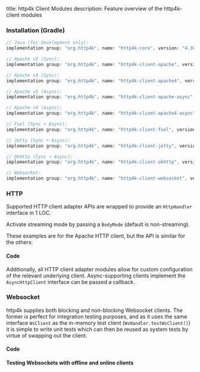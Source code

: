 title: http4k Client Modules
description: Feature overview of the http4k-client modules

### Installation (Gradle)

```groovy
// Java (for development only):
implementation group: "org.http4k", name: "http4k-core", version: "4.30.10.0"

// Apache v5 (Sync): 
implementation group: "org.http4k", name: "http4k-client-apache", version: "4.30.10.0"

// Apache v4 (Sync): 
implementation group: "org.http4k", name: "http4k-client-apache4", version: "4.30.10.0"

// Apache v5 (Async): 
implementation group: "org.http4k", name: "http4k-client-apache-async", version: "4.30.10.0"

// Apache v4 (Async): 
implementation group: "org.http4k", name: "http4k-client-apache4-async", version: "4.30.10.0"

// Fuel (Sync + Async): 
implementation group: "org.http4k", name: "http4k-client-fuel", version: "4.30.10.0"

// Jetty (Sync + Async): 
implementation group: "org.http4k", name: "http4k-client-jetty", version: "4.30.10.0"

// OkHttp (Sync + Async): 
implementation group: "org.http4k", name: "http4k-client-okhttp", version: "4.30.10.0"

// Websocket: 
implementation group: "org.http4k", name: "http4k-client-websocket", version: "4.30.10.0"
```

### HTTP
Supported HTTP client adapter APIs are wrapped to provide an `HttpHandler` interface in 1 LOC.

Activate streaming mode by passing a `BodyMode` (default is non-streaming).

These examples are for the Apache HTTP client, but the API is similar for the others:

#### Code [<img class="octocat"/>](https://github.com/http4k/http4k/blob/master/src/docs/guide/reference/clients/example_http.kt)

<script src="https://gist-it.appspot.com/https://github.com/http4k/http4k/blob/master/src/docs/guide/reference/clients/example_http.kt"></script>

Additionally, all HTTP client adapter modules allow for custom configuration of the relevant underlying client. Async-supporting clients implement the `AsyncHttpClient` interface can be passed a callback.

### Websocket
http4k supplies both blocking and non-blocking Websocket clients. The former is perfect for integration testing purposes, and as it uses the same interface `WsClient` as the in-memory test client (`WsHandler.testWsClient()`) it is simple to write unit tests which can then be reused as system tests by virtue of swapping out the client.

#### Code [<img class="octocat"/>](https://github.com/http4k/http4k/blob/master/src/docs/guide/reference/clients/example_websocket.kt)

<script src="https://gist-it.appspot.com/https://github.com/http4k/http4k/blob/master/src/docs/guide/reference/clients/example_websocket.kt"></script>

#### Testing Websockets with offline and online clients [<img class="octocat"/>](https://github.com/http4k/http4k/blob/master/src/docs/guide/reference/clients/TestingWebsockets.kt)

<script src="https://gist-it.appspot.com/https://github.com/http4k/http4k/blob/master/src/docs/guide/reference/clients/TestingWebsockets.kt"></script>
